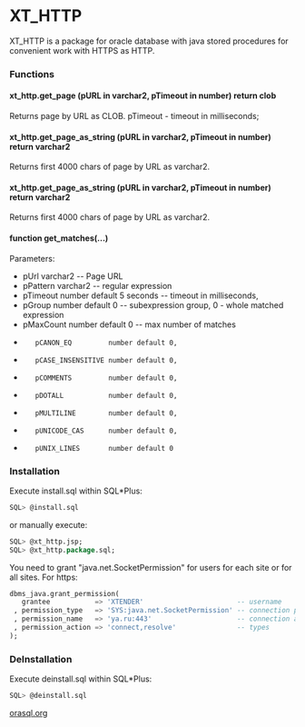 # XT_HTTP

XT_HTTP is a package for oracle database with java stored procedures for convenient work with HTTPS as HTTP.

### Functions
####  xt_http.get_page (pURL in varchar2, pTimeout in number) return clob
Returns page by URL as CLOB.
pTimeout - timeout in milliseconds;

#### xt_http.get_page_as_string (pURL in varchar2, pTimeout in number) return varchar2
Returns first 4000 chars of page by URL as varchar2. 

#### xt_http.get_page_as_string (pURL in varchar2, pTimeout in number) return varchar2
Returns first 4000 chars of page by URL as varchar2. 

####   function get_matches(...)
Parameters:
  -    pUrl      varchar2                 -- Page URL
  -    pPattern  varchar2                 -- regular expression
  -    pTimeout  number default 5 seconds -- timeout in milliseconds,
  -    pGroup    number default 0         -- subexpression group, 0 - whole matched expression
  -    pMaxCount number default 0         -- max number of matches
  -        pCANON_EQ         number default 0,
  -        pCASE_INSENSITIVE number default 0,
  -        pCOMMENTS         number default 0,
  -        pDOTALL           number default 0,
  -        pMULTILINE        number default 0,
  -        pUNICODE_CAS      number default 0,
  -        pUNIX_LINES       number default 0


### Installation

Execute install.sql within SQL*Plus:

```sql
SQL> @install.sql
```
or manually execute:
```sql
SQL> @xt_http.jsp;
SQL> @xt_http.package.sql;
```

You need to grant "java.net.SocketPermission" for users for each site or for all sites. 
For https: 

```sql
dbms_java.grant_permission(
   grantee           => 'XTENDER'                       -- username
 , permission_type   => 'SYS:java.net.SocketPermission' -- connection permission
 , permission_name   => 'ya.ru:443'                     -- connection address and port
 , permission_action => 'connect,resolve'               -- types
);
```

### DeInstallation

Execute deinstall.sql within SQL*Plus:

```sql
SQL> @deinstall.sql
```

[orasql.org][1]

[1]:http://orasql.org
